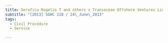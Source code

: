 ```yaml
---
title: Serafica Rogelio T and others v Transocean Offshore Ventures Limited 
subtitle: "[2013] SGHC 118 / 24\_June\_2013"
tags:
  - Civil Procedure
  - Service

---
```



